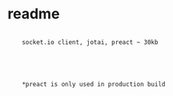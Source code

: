 # readme




```
        
    socket.io client, jotai, preact ~ 30kb





    *preact is only used in production build


```



